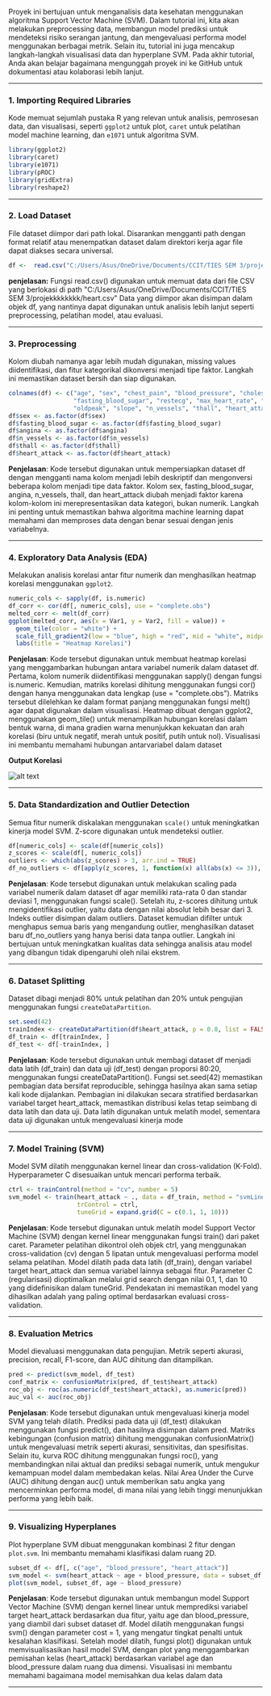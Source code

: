 Proyek ini bertujuan untuk menganalisis data kesehatan menggunakan algoritma Support Vector Machine (SVM). Dalam tutorial ini, kita akan melakukan preprocessing data, membangun model prediksi untuk mendeteksi risiko serangan jantung, dan mengevaluasi performa model menggunakan berbagai metrik. Selain itu, tutorial ini juga mencakup langkah-langkah visualisasi data dan hyperplane SVM. Pada akhir tutorial, Anda akan belajar bagaimana mengunggah proyek ini ke GitHub untuk dokumentasi atau kolaborasi lebih lanjut.

---

### **1. Importing Required Libraries**
Kode memuat sejumlah pustaka R yang relevan untuk analisis, pemrosesan data, dan visualisasi, seperti `ggplot2` untuk plot, `caret` untuk pelatihan model machine learning, dan `e1071` untuk algoritma SVM.

```r
library(ggplot2)
library(caret)
library(e1071)
library(pROC)
library(gridExtra)
library(reshape2)
```

---

### **2. Load Dataset**
File dataset diimpor dari path lokal. Disarankan mengganti path dengan format relatif atau menempatkan dataset dalam direktori kerja agar file dapat diakses secara universal.

```r
df <-  read.csv("C:/Users/Asus/OneDrive/Documents/CCIT/TIES SEM 3/projekkkkkkkk/heart.csv")
```
**penjelasan:** Fungsi read.csv() digunakan untuk memuat data dari file CSV yang berlokasi di path "C:/Users/Asus/OneDrive/Documents/CCIT/TIES SEM 3/projekkkkkkkk/heart.csv"  Data yang diimpor akan disimpan dalam objek df, yang nantinya dapat digunakan untuk analisis lebih lanjut seperti preprocessing, pelatihan model, atau evaluasi.

---

### **3. Preprocessing**
Kolom diubah namanya agar lebih mudah digunakan, missing values diidentifikasi, dan fitur kategorikal dikonversi menjadi tipe faktor. Langkah ini memastikan dataset bersih dan siap digunakan.

```r
colnames(df) <- c("age", "sex", "chest_pain", "blood_pressure", "cholesterol", 
                  "fasting_blood_sugar", "restecg", "max_heart_rate", "angina", 
                  "oldpeak", "slope", "n_vessels", "thall", "heart_attack")
df$sex <- as.factor(df$sex)
df$fasting_blood_sugar <- as.factor(df$fasting_blood_sugar)
df$angina <- as.factor(df$angina)
df$n_vessels <- as.factor(df$n_vessels)
df$thall <- as.factor(df$thall)
df$heart_attack <- as.factor(df$heart_attack)
```
**Penjelasan**: Kode tersebut digunakan untuk mempersiapkan dataset df dengan mengganti nama kolom menjadi lebih deskriptif dan mengonversi beberapa kolom menjadi tipe data faktor. Kolom sex, fasting_blood_sugar, angina, n_vessels, thall, dan heart_attack diubah menjadi faktor karena kolom-kolom ini merepresentasikan data kategori, bukan numerik. Langkah ini penting untuk memastikan bahwa algoritma machine learning dapat memahami dan memproses data dengan benar sesuai dengan jenis variabelnya.

---

### **4. Exploratory Data Analysis (EDA)**
Melakukan analisis korelasi antar fitur numerik dan menghasilkan heatmap korelasi menggunakan `ggplot2`.

```r
numeric_cols <- sapply(df, is.numeric)
df_corr <- cor(df[, numeric_cols], use = "complete.obs")
melted_corr <- melt(df_corr)
ggplot(melted_corr, aes(x = Var1, y = Var2, fill = value)) +
  geom_tile(color = "white") +
  scale_fill_gradient2(low = "blue", high = "red", mid = "white", midpoint = 0) +
  labs(title = "Heatmap Korelasi")
```
**Penjelasan**: Kode tersebut digunakan untuk membuat heatmap korelasi yang menggambarkan hubungan antara variabel numerik dalam dataset df. Pertama, kolom numerik diidentifikasi menggunakan sapply() dengan fungsi is.numeric. Kemudian, matriks korelasi dihitung menggunakan fungsi cor() dengan hanya menggunakan data lengkap (use = "complete.obs"). Matriks tersebut dilelehkan ke dalam format panjang menggunakan fungsi melt() agar dapat digunakan dalam visualisasi. Heatmap dibuat dengan ggplot2, menggunakan geom_tile() untuk menampilkan hubungan korelasi dalam bentuk warna, di mana gradien warna menunjukkan kekuatan dan arah korelasi (biru untuk negatif, merah untuk positif, putih untuk nol). Visualisasi ini membantu memahami hubungan antarvariabel dalam dataset

**Output Korelasi**

![alt text](https://github.com/azhrrpa/SVM-R/blob/main/gambar/Korelasi.png?raw=true)

---

### **5. Data Standardization and Outlier Detection**
Semua fitur numerik diskalakan menggunakan `scale()` untuk meningkatkan kinerja model SVM. Z-score digunakan untuk mendeteksi outlier.

```r
df[numeric_cols] <- scale(df[numeric_cols])
z_scores <- scale(df[, numeric_cols])
outliers <- which(abs(z_scores) > 3, arr.ind = TRUE)
df_no_outliers <- df[apply(z_scores, 1, function(x) all(abs(x) <= 3)), ]
```
**Penjelasan**: Kode tersebut digunakan untuk melakukan scaling pada variabel numerik dalam dataset df agar memiliki rata-rata 0 dan standar deviasi 1, menggunakan fungsi scale(). Setelah itu, z-scores dihitung untuk mengidentifikasi outlier, yaitu data dengan nilai absolut lebih besar dari 3. Indeks outlier disimpan dalam outliers. Dataset kemudian difilter untuk menghapus semua baris yang mengandung outlier, menghasilkan dataset baru df_no_outliers yang hanya berisi data tanpa outlier. Langkah ini bertujuan untuk meningkatkan kualitas data sehingga analisis atau model yang dibangun tidak dipengaruhi oleh nilai ekstrem.

---

### **6. Dataset Splitting**
Dataset dibagi menjadi 80% untuk pelatihan dan 20% untuk pengujian menggunakan fungsi `createDataPartition`.

```r
set.seed(42)
trainIndex <- createDataPartition(df$heart_attack, p = 0.8, list = FALSE)
df_train <- df[trainIndex, ]
df_test <- df[-trainIndex, ]
```
**Penjelasan**: Kode tersebut digunakan untuk membagi dataset df menjadi data latih (df_train) dan data uji (df_test) dengan proporsi 80:20, menggunakan fungsi createDataPartition(). Fungsi set.seed(42) memastikan pembagian data bersifat reproducible, sehingga hasilnya akan sama setiap kali kode dijalankan. Pembagian ini dilakukan secara stratified berdasarkan variabel target heart_attack, memastikan distribusi kelas tetap seimbang di data latih dan data uji. Data latih digunakan untuk melatih model, sementara data uji digunakan untuk mengevaluasi kinerja mode

---

### **7. Model Training (SVM)**
Model SVM dilatih menggunakan kernel linear dan cross-validation (K-Fold). Hyperparameter C disesuaikan untuk mencari performa terbaik.

```r
ctrl <- trainControl(method = "cv", number = 5)
svm_model <- train(heart_attack ~ ., data = df_train, method = "svmLinear", 
                   trControl = ctrl,
                   tuneGrid = expand.grid(C = c(0.1, 1, 10)))
```
**Penjelasan**: Kode tersebut digunakan untuk melatih model Support Vector Machine (SVM) dengan kernel linear menggunakan fungsi train() dari paket caret. Parameter pelatihan dikontrol oleh objek ctrl, yang menggunakan cross-validation (cv) dengan 5 lipatan untuk mengevaluasi performa model selama pelatihan. Model dilatih pada data latih (df_train), dengan variabel target heart_attack dan semua variabel lainnya sebagai fitur. Parameter C (regularisasi) dioptimalkan melalui grid search dengan nilai 0.1, 1, dan 10 yang didefinisikan dalam tuneGrid. Pendekatan ini memastikan model yang dihasilkan adalah yang paling optimal berdasarkan evaluasi cross-validation.

---

### **8. Evaluation Metrics**
Model dievaluasi menggunakan data pengujian. Metrik seperti akurasi, precision, recall, F1-score, dan AUC dihitung dan ditampilkan.

```r
pred <- predict(svm_model, df_test)
conf_matrix <- confusionMatrix(pred, df_test$heart_attack)
roc_obj <- roc(as.numeric(df_test$heart_attack), as.numeric(pred))
auc_val <- auc(roc_obj)
```
**Penjelasan**: Kode tersebut digunakan untuk mengevaluasi kinerja model SVM yang telah dilatih. Prediksi pada data uji (df_test) dilakukan menggunakan fungsi predict(), dan hasilnya disimpan dalam pred. Matriks kebingungan (confusion matrix) dihitung menggunakan confusionMatrix() untuk mengevaluasi metrik seperti akurasi, sensitivitas, dan spesifisitas. Selain itu, kurva ROC dihitung menggunakan fungsi roc(), yang membandingkan nilai aktual dan prediksi sebagai numerik, untuk mengukur kemampuan model dalam membedakan kelas. Nilai Area Under the Curve (AUC) dihitung dengan auc() untuk memberikan satu angka yang mencerminkan performa model, di mana nilai yang lebih tinggi menunjukkan performa yang lebih baik.

---

### **9. Visualizing Hyperplanes**
Plot hyperplane SVM dibuat menggunakan kombinasi 2 fitur dengan `plot.svm`. Ini membantu memahami klasifikasi dalam ruang 2D.

```r
subset_df <- df[, c("age", "blood_pressure", "heart_attack")]
svm_model <- svm(heart_attack ~ age + blood_pressure, data = subset_df, kernel = "linear", cost = 1)
plot(svm_model, subset_df, age ~ blood_pressure)
```
**Penjelasan**: 
Kode tersebut digunakan untuk membangun model Support Vector Machine (SVM) dengan kernel linear untuk memprediksi variabel target heart_attack berdasarkan dua fitur, yaitu age dan blood_pressure, yang diambil dari subset dataset df. Model dilatih menggunakan fungsi svm() dengan parameter cost = 1, yang mengatur tingkat penalti untuk kesalahan klasifikasi. Setelah model dilatih, fungsi plot() digunakan untuk memvisualisasikan hasil model SVM, dengan plot yang menggambarkan pemisahan kelas (heart_attack) berdasarkan variabel age dan blood_pressure dalam ruang dua dimensi. Visualisasi ini membantu memahami bagaimana model memisahkan dua kelas dalam data

---
